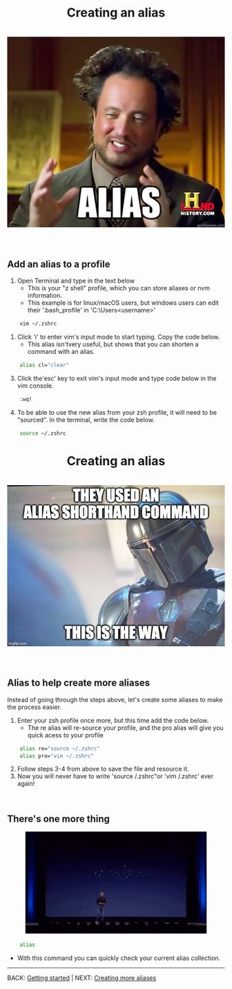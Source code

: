 <div align="center">
    <h1>Creating an alias <h1> 
    <img alt="creating an alias" src="../assets/images/alias5.jpg"> 
</div> 

&nbsp;
## Add an alias to a profile
1. Open Terminal and type in the text below 
    - This is your "z shell" profile, which you can store aliases or nvm information. 
    - This example is for linux/macOS users, but windows users can edit their '.bash_profile' in 'C:\Users\<username>'

```zsh
    vim ~/.zshrc
```
1. Click 'i' to enter vim's input mode to start typing. Copy the code below.
   - This alias isn'tvery useful, but shows that you can shorten a command with an alias.
```zsh
    alias cl="clear"
```

3. Click the'esc' key to exit vim's input mode and type code below in the vim console. 
```zsh
    :wq!
```
4. To be able to use the new alias from your zsh profile, it will need to be "sourced". In the terminal, write the code below.

```zsh
    source ~/.zshrc
```

<div align="center">
    <h1>Creating an alias <h1> 
    <img alt="this is the way" src="../assets/images/alias8.jpeg"> 
</div> 


&nbsp;
## Alias to help create more aliases
Instead of going through the steps above, let's create some aliases to make the process easier. 

1. Enter your zsh profile once more, but this time add the code below. 
   - The re alias will re-source your profile, and the pro alias will give you quick acess to your profile


```zsh
    alias re="source ~/.zshrc"
    alias pro="vim ~/.zshrc"
```
2. Follow steps 3-4 from above to save the file and resource it. 
3. Now you will never have to write 'source /.zshrc"or 'vim /.zshrc' ever again! 
   
&nbsp;
## There's one more thing 
<div align="center">
    <img alt="creating an alias" src="../assets/images/alias6.gif"> 
</div> 

```zsh
    alias
```
- With this command you can quickly check your current alias collection. 
&nbsp;

---

BACK: [Getting started](00_getting_started.md) |
NEXT: [Creating more aliases](02_creating_more_alias.md)
